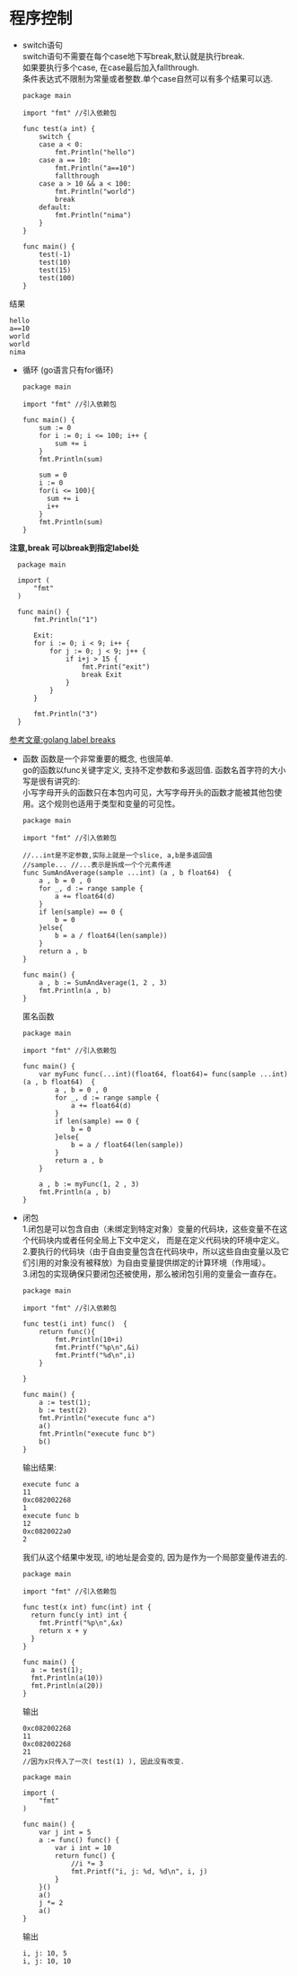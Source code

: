 # 程序控制
- switch语句  
switch语句不需要在每个case地下写break,默认就是执行break.  
如果要执行多个case, 在case最后加入fallthrough.  
条件表达式不限制为常量或者整数.单个case自然可以有多个结果可以选.  
  ```  
  package main

  import "fmt" //引入依赖包

  func test(a int) {
      switch {
      case a < 0:
          fmt.Println("hello")
      case a == 10:
          fmt.Println("a==10")
          fallthrough
      case a > 10 && a < 100:
          fmt.Println("world")
          break
      default:
          fmt.Println("nima")
      }
  }

  func main() {
      test(-1)
      test(10)
      test(15)
      test(100)
  }
  ```
结果
```
hello
a==10
world
world
nima
```
- 循环 (go语言只有for循环)
  ```
  package main

  import "fmt" //引入依赖包

  func main() {
      sum := 0
      for i := 0; i <= 100; i++ {
          sum += i
      }
      fmt.Println(sum)

      sum = 0
      i := 0
      for(i <= 100){
        sum += i
        i++
      }
      fmt.Println(sum)
  }
  ```
**注意,break 可以break到指定label处**  

```  
  package main

  import (
      "fmt"
  )

  func main() {
      fmt.Println("1")

      Exit:
      for i := 0; i < 9; i++ {
          for j := 0; j < 9; j++ {
              if i+j > 15 {
                  fmt.Print("exit")
                  break Exit
              }
          }
      }

      fmt.Println("3")
  }

```
[参考文章:golang label breaks](http://studygolang.com/articles/2365)  
- 函数
  函数是一个非常重要的概念, 也很简单.   
  go的函数以func关键字定义, 支持不定参数和多返回值. 函数名首字符的大小写是很有讲究的:  
  小写字母开头的函数只在本包内可见，大写字母开头的函数才能被其他包使用。这个规则也适用于类型和变量的可见性。  
  ```
  package main

  import "fmt" //引入依赖包

  //...int是不定参数,实际上就是一个slice, a,b是多返回值
  //sample... //...表示是拆成一个个元素传递
  func SumAndAverage(sample ...int) (a , b float64)  {
      a , b = 0 , 0
      for _, d := range sample {
          a += float64(d)
      }
      if len(sample) == 0 {
          b = 0
      }else{
          b = a / float64(len(sample))
      }
      return a , b
  }

  func main() {
      a , b := SumAndAverage(1, 2 , 3)
      fmt.Println(a , b)
  }
  ```
  匿名函数  
  ```  
  package main

  import "fmt" //引入依赖包

  func main() {
      var myFunc func(...int)(float64, float64)= func(sample ...int) (a , b float64)  {
          a , b = 0 , 0
          for _, d := range sample {
              a += float64(d)
          }
          if len(sample) == 0 {
              b = 0
          }else{
              b = a / float64(len(sample))
          }
          return a , b
      }

      a , b := myFunc(1, 2 , 3)
      fmt.Println(a , b)
  }
  ```
- 闭包  
  1.闭包是可以包含自由（未绑定到特定对象）变量的代码块，这些变量不在这个代码块内或者任何全局上下文中定义，
  而是在定义代码块的环境中定义。  
  2.要执行的代码块（由于自由变量包含在代码块中，所以这些自由变量以及它们引用的对象没有被释放）为自由变量提供绑定的计算环境（作用域）。  
  3.闭包的实现确保只要闭包还被使用，那么被闭包引用的变量会一直存在。  
  ```
  package main

  import "fmt" //引入依赖包

  func test(i int) func()  {
      return func(){
          fmt.Println(10+i)
          fmt.Printf("%p\n",&i)
          fmt.Printf("%d\n",i)
      }

  }

  func main() {
      a := test(1);
      b := test(2)
      fmt.Println("execute func a")
      a()
      fmt.Println("execute func b")
      b()
  }
  ```
  输出结果:
  ```
  execute func a
  11
  0xc082002268
  1
  execute func b
  12
  0xc0820022a0
  2
  ```
  我们从这个结果中发现, i的地址是会变的, 因为是作为一个局部变量传进去的.  
  ```
  package main

  import "fmt" //引入依赖包

  func test(x int) func(int) int {
    return func(y int) int {
      fmt.Printf("%p\n",&x)
      return x + y
    }
  }

  func main() {
    a := test(1);
    fmt.Println(a(10))
    fmt.Println(a(20))
  }
  ```
  输出
  ```
  0xc082002268
  11
  0xc082002268
  21
  //因为x只传入了一次( test(1) ), 因此没有改变.
  ```
  ```
  package main

  import (
      "fmt"
  )

  func main() {
      var j int = 5
      a := func() func() {
          var i int = 10
          return func() {
              //i *= 3 
              fmt.Printf("i, j: %d, %d\n", i, j)
          }
      }()
      a()
      j *= 2
      a()
  }

  ```
  输出
  ```
  i, j: 10, 5
  i, j: 10, 10
  ```